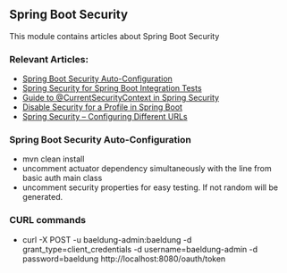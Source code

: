 ## Spring Boot Security

This module contains articles about Spring Boot Security

### Relevant Articles:

- [Spring Boot Security Auto-Configuration](https://www.baeldung.com/spring-boot-security-autoconfiguration)
- [Spring Security for Spring Boot Integration Tests](https://www.baeldung.com/spring-security-integration-tests)
- [Guide to @CurrentSecurityContext in Spring Security](https://www.baeldung.com/spring-currentsecuritycontext)
- [Disable Security for a Profile in Spring Boot](https://www.baeldung.com/spring-security-disable-profile)
- [Spring Security – Configuring Different URLs](https://www.baeldung.com/spring-security-configuring-urls)

### Spring Boot Security Auto-Configuration

- mvn clean install 
- uncomment actuator dependency simultaneously with the line from basic auth main class
- uncomment security properties for easy testing. If not random will be generated.

### CURL commands

- curl -X POST -u baeldung-admin:baeldung -d grant_type=client_credentials -d username=baeldung-admin -d password=baeldung http://localhost:8080/oauth/token
